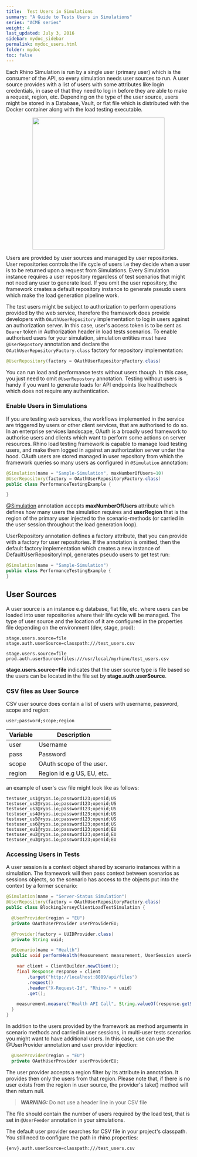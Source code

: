 ```yaml
---
title:  Test Users in Simulations
summary: "A Guide to Tests Users in Simulations"
series: "ACME series"
weight: 4
last_updated: July 3, 2016
sidebar: mydoc_sidebar
permalink: mydoc_users.html
folder: mydoc
toc: false
---
```


Each Rhino Simulation is run by a single user (primary user) which is the consumer of the API, so every simulation needs user sources to run. A user source provides with a list of users with some attributes like login credentials, in case of that they need to log in before they are able to make a request, region, etc. Depending on the type of the user source, users might be stored in a Database, Vault, or flat file which is distributed with the Docker container along with the load testing executable.

<p align="center">
<img src="http://ryos.io/static/uml_users.jpg" width="360"/>
</p>

Users are provided by user sources and managed by user repositories. User repositories controls the life cycle of users i.e they decide when a user is to be returned upon a request from Simulations. Every Simulation instance requires a user repository regardless of test scenarios that might not need any user to generate load. If you omit the user repository, the framework creates a default repository instance to generate pseudo users which make the load generation pipeline work.

The test users might be subject to authorization to perform operations provided by the web service, therefore the framework does 
provide developers with `OAuthUserRepository` implementation to log in users against an 
authorization server. In this case, user's access token is to be sent as 
`Bearer` token in Authorization header in load tests scenarios. To enable authorised users for your simulation, simulation entities must have `@UserRepostory` annotation and declare the `OAuthUserRepositoryFactory.class` factory for repository implementation:

```java
@UserRepository(factory = OAuthUserRepositoryFactory.class)
```

You can run load and performance tests without users though. In this case, you just need to omit 
`@UserRepostory` annotation. Testing without users is handy if you want to 
generate loads for API endpoints like healthcheck which does not require any authentication.  

### Enable Users in Simulations

If you are testing web services, the workflows implemented in the service are triggered by users or other client services, that are authorised to do so. In an enterprise services landscape, OAuth is a broadly used framework to authorise users and clients which want to perform some actions on server resources. Rhino load testing framework is capable to manage load testing users, and make them logged in against an authorization server under the hood. OAuth users are stored managed in user repository from which the framework queries so many users as configured 
in `@Simulation` annotation:

```java
@Simulation(name = "Sample-Simulation", maxNumberOfUsers=10)
@UserRepository(factory = OAuthUserRepositoryFactory.class)
public class PerformanceTestingExample {

}
```

[@Simulation](http://ryos.io/static/javadocs/io/ryos/rhino/sdk/annotations/Simulation.html) annotation accepts **maxNumberOfUsers** attribute which defines how many users the simulation requires and **userRegion** that is the region of the primary user injected to the scenario-methods (or carried in the user session throughout the load generation loop). 

UserRepository annotation defines a factory attribute, that you can provide with a factory for user 
repositories. If the annotation is omitted, then the default factory implementation which creates a new instance of 
DefaultUserRepositoryImpl, generates pseudo users to get test run:

```java
@Simulation(name = "Sample-Simulation")
public class PerformanceTestingExample {
}
```

## User Sources

A user source is an instance e.g database, flat file, etc. where users can be loaded into user repositories where their life cycle will be managed. The type of user source and the location of it are configured in the properties file depending on the environment (dev, stage, prod):

```properties
stage.users.source=file
stage.auth.userSource=classpath:///test_users.csv

stage.users.source=file
prod.auth.userSource=files:///usr/local/myrhino/test_users.csv
```

**stage.users.source=file** indicates that the user source type is file based so the users can be located in the file set by **stage.auth.userSource**. 

### CSV files as User Source

CSV user source does contain a list of users with username, password, scope and region:

```
user;password;scope;region
```

| Variable  | Description  |
|---|---|
|  user | Username  |
|  pass |  Password |
|  scope | OAuth scope of the user.  |
|  region | Region id e.g US, EU, etc.  |

an example of user's csv file might look like as follows:
```
testuser_us1@ryos.io;password123;openid;US
testuser_us2@ryos.io;password123;openid;US
testuser_us3@ryos.io;password123;openid;US
testuser_us4@ryos.io;password123;openid;US
testuser_us5@ryos.io;password123;openid;US
testuser_us6@ryos.io;password123;openid;US
testuser_eu1@ryos.io;password123;openid;EU
testuser_eu2@ryos.io;password123;openid;EU
testuser_eu3@ryos.io;password123;openid;EU
```

### Accessing Users in Tests

A user session is a context object shared by scenario instances within a simulation. The framework will then pass context between scenarios as sessions objects, so the scenario has access to the objects put into the context by a former scenario:

```java
@Simulation(name = "Server-Status Simulation")
@UserRepository(factory = OAuthUserRepositoryFactory.class)
public class BlockingJerseyClientLoadTestSimulation {

  @UserProvider(region = "EU")
  private OAuthUserProvider userProviderEU;

  @Provider(factory = UUIDProvider.class)
  private String uuid;

  @Scenario(name = "Health")
  public void performHealth(Measurement measurement, UserSession userSession) {

    var client = ClientBuilder.newClient();
    final Response response = client
        .target("http://localhost:8089/api/files")
        .request()
        .header("X-Request-Id", "Rhino-" + uuid)
        .get();

    measurement.measure("Health API Call", String.valueOf(response.getStatus()));
  }
}

```

In addition to the users provided by the framework as method arguments in scenario methods and carried in user sessions, in multi-user tests scenarios you might want to have additional users. In this case, use can use the @UserProvider annotation and user provider injection: 

```java
  @UserProvider(region = "EU")
  private OAuthUserProvider userProviderEU;
```

The user provider accepts a region filter by its attribute in annotation. It provides then only the users from that region. Please note that, if there is no user exists from the region in user source, the provider's take() method will then return null.

> **_WARNING:_** Do not use a header line in your CSV file


The file should contain the number of users required by the load test, that is set in `@UserFeeder` annotation in your simulations. 

The default user provider searches for CSV file in your project's classpath. You still need to configure the path in rhino.properties:

```properties
{env}.auth.userSource=classpath:///test_users.csv
```